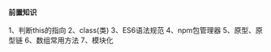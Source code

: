<!--
 * @Descripttion: 
 * @Author: Gorgio.Liu
 * @version: 
 * @Date: 2023-03-18 09:06:01
 * @LastEditors: Gorgio.Liu
 * @LastEditTime: 2023-03-18 09:09:44
-->
### `前置知识`
1、判断this的指向
2、class(类)
3、ES6语法规范
4、npm包管理器
5、原型、原型链
6、数组常用方法
7、模块化
